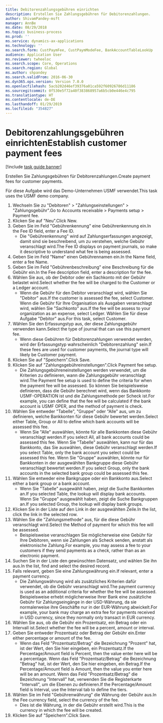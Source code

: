 ```yaml
---
title: Debitorenzahlungsgebühren einrichten
description: Erstellen Sie Zahlungsgebühren für Debitorenzahlungen.
author: ShivamPandey-msft
manager: AnnBe
ms.date: 08/29/2018
ms.topic: business-process
ms.prod: ''
ms.service: dynamics-ax-applications
ms.technology: ''
ms.search.form: CustPaymFee, CustPaymModeFee, BankAccountTableLookUp
audience: Application User
ms.reviewer: twheeloc
ms.search.scope: Core, Operations
ms.search.region: Global
ms.author: shpandey
ms.search.validFrom: 2016-06-30
ms.dyn365.ops.version: Version 7.0.0
ms.openlocfilehash: 5acb202d46ef39376a01ca592f60926786d11186
ms.sourcegitcommit: 0f530e5f72a40f383868957a6b5cb0e446e4c795
ms.translationtype: HT
ms.contentlocale: de-DE
ms.lasthandoff: 01/29/2019
ms.locfileid: "354827"
---
```

# <a name="establish-customer-payment-fees"></a><span data-ttu-id="9b335-103">Debitorenzahlungsgebühren einrichten</span><span class="sxs-lookup"><span data-stu-id="9b335-103">Establish customer payment fees</span></span>

[!include [task guide banner](../../includes/task-guide-banner.md)]

<span data-ttu-id="9b335-104">Erstellen Sie Zahlungsgebühren für Debitorenzahlungen.</span><span class="sxs-lookup"><span data-stu-id="9b335-104">Create payment fees for customer payments.</span></span>

<span data-ttu-id="9b335-105">Für diese Aufgabe wird das Demo-Unternehmen USMF verwendet.</span><span class="sxs-lookup"><span data-stu-id="9b335-105">This task uses the USMF demo company.</span></span>

1. <span data-ttu-id="9b335-106">Wechseln Sie zu "Debitoren" > "Zahlungseinstellungen" > "Zahlungsgebühr".</span><span class="sxs-lookup"><span data-stu-id="9b335-106">Go to Accounts receivable > Payments setup > Payment fee.</span></span>
2. <span data-ttu-id="9b335-107">Klicken Sie auf "Neu".</span><span class="sxs-lookup"><span data-stu-id="9b335-107">Click New.</span></span>
3. <span data-ttu-id="9b335-108">Geben Sie im Feld "Gebührenkennung" eine Gebührenkennung ein.</span><span class="sxs-lookup"><span data-stu-id="9b335-108">In the Fee ID field, enter a Fee ID.</span></span>
    * <span data-ttu-id="9b335-109">Die "Gebührenkennung" wird auf Zahlungserfassungen angezeigt, damit sind sie beschreibend, um zu verstehen, welche Gebühr veranschlagt wird.</span><span class="sxs-lookup"><span data-stu-id="9b335-109">The Fee ID displays on payment journals, so make it descriptive to understand what fee is being assessed.</span></span>  
4. <span data-ttu-id="9b335-110">Geben Sie im Feld "Name" einen Gebührennamen ein.</span><span class="sxs-lookup"><span data-stu-id="9b335-110">In the Name field, enter a fee Name.</span></span>
5. <span data-ttu-id="9b335-111">Geben Sie im Feld "Gebührenbeschreibung" eine Beschreibung für die Gebühr ein.</span><span class="sxs-lookup"><span data-stu-id="9b335-111">In the Fee description field, enter a description for the fee.</span></span>
6. <span data-ttu-id="9b335-112">Wählen Sie aus, ob der Debitor oder ein Sachkonto mit der Gebühr belastet wird.</span><span class="sxs-lookup"><span data-stu-id="9b335-112">Select whether the fee will be charged to the Customer or a Ledger account.</span></span>
    * <span data-ttu-id="9b335-113">Wenn die Gebühr für den Debitor veranschlagt wird, wählen Sie "Debitor" aus.</span><span class="sxs-lookup"><span data-stu-id="9b335-113">If the customer is assessed the fee, select Customer.</span></span> <span data-ttu-id="9b335-114">Wenn die Gebühr für Ihre Organisation als Ausgaben veranschlagt wird, wählen Sie "Sachkonto" aus.</span><span class="sxs-lookup"><span data-stu-id="9b335-114">If the fee will be assess to your organization as an expense, select Ledger.</span></span> <span data-ttu-id="9b335-115">Wählen Sie für diese Aufgabe "Debitor" aus.</span><span class="sxs-lookup"><span data-stu-id="9b335-115">For this task, select Customer.</span></span>  
7. <span data-ttu-id="9b335-116">Wählen Sie den Erfassungstyp aus, der diese Zahlungsgebühr verwenden kann.</span><span class="sxs-lookup"><span data-stu-id="9b335-116">Select the type of  journal that can use this payment fee.</span></span>
    * <span data-ttu-id="9b335-117">Wenn diese Gebühren für Debitorenzahlungen verwendet werden, wird der Erfassungstyp wahrscheinlich "Debitorenzahlung" sein.</span><span class="sxs-lookup"><span data-stu-id="9b335-117">If these fees are used for customer payments, the journal type will likely be Customer payment.</span></span>  
8. <span data-ttu-id="9b335-118">Klicken Sie auf "Speichern".</span><span class="sxs-lookup"><span data-stu-id="9b335-118">Click Save.</span></span>
9. <span data-ttu-id="9b335-119">Klicken Sie auf "Zahlungsgebühreinstellungen".</span><span class="sxs-lookup"><span data-stu-id="9b335-119">Click Payment fee setup.</span></span>
    * <span data-ttu-id="9b335-120">Die Zahlungsgebühreneinstellungen werden verwendet, um die Kriterien zu definieren, wann die Zahlungsgebühr veranschlagt wird.</span><span class="sxs-lookup"><span data-stu-id="9b335-120">The Payment fee setup is used to define the criteria for when the payment fee will be assessed.</span></span>  <span data-ttu-id="9b335-121">So können Sie beispielsweise definieren, dass die Gebühr berechnet wird, wenn das Bankkonto USMF-OPERATION ist und die Zahlungsmethode per Scheck ist.</span><span class="sxs-lookup"><span data-stu-id="9b335-121">For example, you can define that the fee will be calculated if the bank account is USMF OPER, and the method of payment is check.</span></span>  
10. <span data-ttu-id="9b335-122">Wählen Sie entweder "Tabelle", "Gruppe" oder "Alle" aus, um zu definieren, welche Bankkonten für diese Gebühr bewertet werden.</span><span class="sxs-lookup"><span data-stu-id="9b335-122">Select either Table, Group or All to define which bank accounts will be assessed this fee.</span></span>
    * <span data-ttu-id="9b335-123">Wenn Sie "Alle" auswählen, könnte für alle Bankkonten diese Gebühr veranschlagt werden.</span><span class="sxs-lookup"><span data-stu-id="9b335-123">If you select All, all bank accounts could be assessed this fee.</span></span>  <span data-ttu-id="9b335-124">Wenn Sie "Tabelle" auswählen, kann nur für das Bankkonto, das Sie auswählen, diese Gebühr veranschlagt werden.</span><span class="sxs-lookup"><span data-stu-id="9b335-124">If you select Table, only the bank account you select could be assessed this fee.</span></span> <span data-ttu-id="9b335-125">Wenn Sie "Gruppe" auswählen, könnte nur für Bankkonten in der ausgewählten Bankgruppe diese Gebühr veranschlagt bewertet werden.</span><span class="sxs-lookup"><span data-stu-id="9b335-125">If you select Group, only the bank accounts in the selected bank group could be assessed this fee.</span></span>  
11. <span data-ttu-id="9b335-126">Wählen Sie entweder eine Bankgruppe oder ein Bankkonto aus.</span><span class="sxs-lookup"><span data-stu-id="9b335-126">Select either a bank group or a bank account.</span></span>
    * <span data-ttu-id="9b335-127">Wenn Sie "Tabelle" ausgewählt haben, zeigt die Suche Bankkonten an.</span><span class="sxs-lookup"><span data-stu-id="9b335-127">If you selected Table, the lookup will display bank accounts.</span></span> <span data-ttu-id="9b335-128">Wenn Sie "Gruppe" ausgewählt haben, zeigt die Suche Bankgruppen an.</span><span class="sxs-lookup"><span data-stu-id="9b335-128">If you selected Group, the lookup will display bank groups.</span></span>  
12. <span data-ttu-id="9b335-129">Klicken Sie in der Liste auf den Link in der ausgewählten Zeile.</span><span class="sxs-lookup"><span data-stu-id="9b335-129">In the list, click the link in the selected row.</span></span>
13. <span data-ttu-id="9b335-130">Wählen Sie die "Zahlungsmethode" aus, für die diese Gebühr veranschlagt wird.</span><span class="sxs-lookup"><span data-stu-id="9b335-130">Select the Method of payment for which this fee will be assessed.</span></span>
    * <span data-ttu-id="9b335-131">Beispielsweise veranschlagen Sie möglicherweise eine Gebühr für Ihre Debitoren, wenn sie Zahlungen als Scheck senden, anstatt als elektronische Zahlung.</span><span class="sxs-lookup"><span data-stu-id="9b335-131">For example, you may assess a fee to your customers if they send payments as a check, rather than as an electronic payment.</span></span>  
14. <span data-ttu-id="9b335-132">Suchen Sie in der Liste den gewünschten Datensatz, und wählen Sie ihn aus.</span><span class="sxs-lookup"><span data-stu-id="9b335-132">In the list, find and select the desired record.</span></span>
15. <span data-ttu-id="9b335-133">Falls relevant, geben Sie eine Zahlungswährung ein.</span><span class="sxs-lookup"><span data-stu-id="9b335-133">If relevant, enter a payment currency.</span></span>
    * <span data-ttu-id="9b335-134">Die Zahlungswährung wird als zusätzliches Kriterien dafür verwendet, ob die Gebühr veranschlagt wird.</span><span class="sxs-lookup"><span data-stu-id="9b335-134">The payment currency is used as an additional criteria for whether the fee will be assessed.</span></span>  <span data-ttu-id="9b335-135">Beispielsweise erhebt möglicherweise Ihrer Bank eine zusätzliche Gebühr für Zahlungseingänge in der USD-Währung, da sie normalerweise ihre Geschäfte nur in der EUR-Währung abwickelt.</span><span class="sxs-lookup"><span data-stu-id="9b335-135">For example, your bank may charge an extra fee for payments received in USD currency, since they normally only transact in EUR currency.</span></span>  
16. <span data-ttu-id="9b335-136">Wählen Sie aus, ob die Gebühr ein Prozentsatz, ein Betrag oder ein Intervall ist.</span><span class="sxs-lookup"><span data-stu-id="9b335-136">Select whether the fee will be a percent, amount or interval.</span></span>
17. <span data-ttu-id="9b335-137">Geben Sie entweder Prozentsatz oder Betrag der Gebühr ein.</span><span class="sxs-lookup"><span data-stu-id="9b335-137">Enter either percentage or amount of the fee.</span></span>
    * <span data-ttu-id="9b335-138">Wenn das Feld "Prozentsatz/Betrag" die Bezeichnung "Prozent" hat, ist der Wert, den Sie hier eingeben, ein Prozentsatz.</span><span class="sxs-lookup"><span data-stu-id="9b335-138">If the Percentage/Amount field is Percent, then the value enter here will be a percentage.</span></span> <span data-ttu-id="9b335-139">Wenn das Feld "Prozentsatz/Betrag" die Bezeichnung "Betrag" hat, ist der Wert, den Sie hier eingeben, ein Betrag.</span><span class="sxs-lookup"><span data-stu-id="9b335-139">If the Percentage/Amount field is Amount, then the value you enter here will be an amount.</span></span> <span data-ttu-id="9b335-140">Wenn das Feld "Prozentsatz/Betrag" die Bezeichnung "Intervall" hat, verwenden Sie die Registerkarte "Intervall", um die Ebenen zu definieren.</span><span class="sxs-lookup"><span data-stu-id="9b335-140">If the Percentage/Amount field is Interval, use the Interval tab to define the tiers.</span></span>  
18. <span data-ttu-id="9b335-141">Wählen Sie im Feld "Gebührenwährung" die Währung der Gebühr aus.</span><span class="sxs-lookup"><span data-stu-id="9b335-141">In the Fee currency field, select the currency of the fee.</span></span>
    * <span data-ttu-id="9b335-142">Dies ist die Währung, in der die Gebühr erstellt wird.</span><span class="sxs-lookup"><span data-stu-id="9b335-142">This is the currency in which the fee will be created.</span></span>  
19. <span data-ttu-id="9b335-143">Klicken Sie auf "Speichern".</span><span class="sxs-lookup"><span data-stu-id="9b335-143">Click Save.</span></span>

